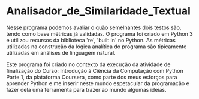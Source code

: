 # Analisador_de_Similaridade_Textual
Nesse programa podemos avaliar o quão semelhantes dois testos são, tendo como base métricas já validadas.
O programa foi criado em Python 3 e utilizou recursos da biblioteca 're', 'built in' no Python.
As métricas utilizadas na construção da lógica analítica do programa são tipicamente utilizadas em análises de linguagem natural.

Este programa foi criado no contexto da execução da atividade de finalização do Curso: Introdução à Ciência da Computação com Python Parte 1,
da plataforma Coursera, como parte dos meus esforços para aprender Python e me inserir neste mundo espetacular da programação e fazer dela
uma ferramenta para trazer ao mundo algumas ideias.
